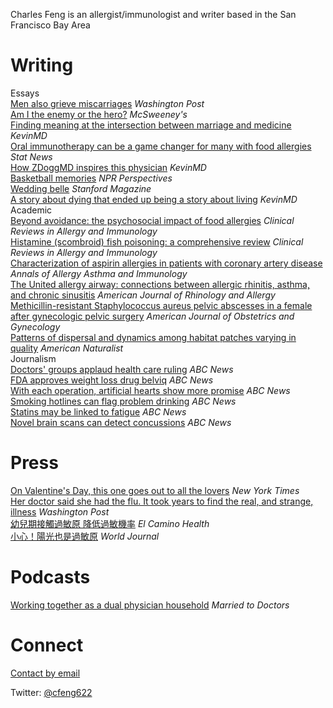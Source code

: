 <p class="about">Charles Feng is an allergist/&#8203;immunologist and writer based in the San Francisco Bay Area</p>

# Writing

<div class="subsection-title">Essays</div>

<div class="article-list">
  <div class="article"><a href="https://www.washingtonpost.com/outlook/2020/07/22/men-grieve-miscarriages-alone/">Men also grieve miscarriages</a> <i>Washington Post</i></div>
  <div class="article"><a href="https://www.mcsweeneys.net/articles/am-i-the-enemy-or-the-hero">Am I the enemy or the hero?</a> <i>McSweeney's</i></div>
  <div class="article"><a href="https://www.kevinmd.com/blog/2020/01/finding-meaning-in-the-intersection-between-marriage-and-medicine.html">Finding meaning at the intersection between marriage and medicine</a> <i>KevinMD</i></div>
  <div class="article"><a href="https://www.statnews.com/2019/12/11/oral-immunotherapy-game-changer-food-allergies/">Oral immunotherapy can be a game changer for many with food allergies</a> <i>Stat News</i></div>
  <div class="article"><a href="https://www.kevinmd.com/blog/2019/11/how-zdoggmd-inspires-this-physician.html">How ZDoggMD inspires this physician</a> <i>KevinMD</i></div>
  <div class="article"><a href="https://www.kqed.org/perspectives/201601138437/basketball-memories">Basketball memories</a> <i>NPR Perspectives</i></div>
  <div class="article"><a href="https://stanfordmag.org/contents/wedding-belle">Wedding belle</a> <i>Stanford Magazine</i></div>
  <div class="article"><a href="https://www.kevinmd.com/blog/2012/12/story-dying-ended-story-living.html">A story about dying that ended up being a story about living</a> <i>KevinMD</i></div>
</div>

<div class="subsection-title">Academic</div>

<div class="article-list">
  <div class="article"><a href="https://pubmed.ncbi.nlm.nih.gov/30171460/">Beyond avoidance: the psychosocial impact of food allergies</a> <i>Clinical Reviews in Allergy and Immunology</i></div>
  <div class="article"><a href="https://link.springer.com/article/10.1007/s12016-015-8467-x">Histamine (scombroid) fish poisoning: a comprehensive review</a> <i>Clinical Reviews in Allergy and Immunology</i></div>
  <div class="article"><a href="https://www.annallergy.org/article/S1081-1206(12)00938-6/fulltext">Characterization of aspirin allergies in patients with coronary artery disease</a> <i>Annals of Allergy Asthma and Immunology</i></div>
  <div class="article"><a href="https://pubmed.ncbi.nlm.nih.gov/22643942/">The United allergy airway: connections between allergic rhinitis, asthma, and chronic sinusitis</a> <i>American Journal of Rhinology and Allergy</i></div>
  <div class="article"><a href="https://pubmed.ncbi.nlm.nih.gov/21783171/">Methicillin-resistant Staphylococcus aureus pelvic abscesses in a female after gynecologic pelvic surgery</a> <i>American Journal of Obstetrics and Gynecology</i></div>
  <div class="article"><a href="https://pubmed.ncbi.nlm.nih.gov/12970839/">Patterns of dispersal and dynamics among habitat patches varying in quality</a> <i>American Naturalist</i></div>
</div>

<div class="subsection-title">Journalism</div>

<div class="article-list">
  <div class="article"><a href="https://abcnews.go.com/Health/medical-organizations-respond-aca-ruling/story?id=16673570">Doctors' groups applaud health care ruling</a> <i>ABC News</i></div>
  <div class="article"><a href="https://abcnews.go.com/Health/w_DietAndFitnessNews/fda-approves-weight-loss-drug-belviq/story?id=16661629">FDA approves weight loss drug belviq</a> <i>ABC News</i></div>
  <div class="article"><a href="https://abcnews.go.com/Health/artificial-hearts-show-promise/story?id=16656231">With each operation, artificial hearts show more promise</a> <i>ABC News</i></div>
  <div class="article"><a href="https://abcnews.go.com/blogs/health/2012/06/15/smoking-hotlines-can-flag-problem-drinking">Smoking hotlines can flag problem drinking</a> <i>ABC News</i></div>
  <div class="article"><a href="https://abcnews.go.com/Health/statins-linked-fatigue-study/story?id=16543137">Statins may be linked to fatigue</a> <i>ABC News</i></div>
  <div class="article"><a href="https://abcnews.go.com/Health/detecting-concussions-brain-scan/story?id=16520620">Novel brain scans can detect concussions</a> <i>ABC News</i></div>
</div>

# Press

<div class="article-list">
  <div class="article"><a href="https://www.nytimes.com/2020/02/14/us/california-love-stories.html">On Valentine's Day, this one goes out to all the lovers</a> <i>New York Times</i></div>
  <div class="article"><a href="https://www.washingtonpost.com/national/health-science/her-doctor-said-she-had-the-flu-it-took-years-to-find-the-real-and-strange-illness/2018/06/22/6d30a504-5862-11e8-858f-12becb4d6067_story.html">Her doctor said she had the flu. It took years to find the real, and strange, illness</a> <i>Washington Post</i></div>
  <div class="article"><a href="https://www.elcaminohealth.org/services/chinese-health-initiative/conditions-treatments/health-article-experts/exposure-to-allergens-during-childhood-zh">幼兒期接觸過敏原 降低過敏機率</a> <i>El Camino Health</i></div>
  <div class="article"><a href="https://www.worldjournal.com/5814805/article-%E5%B0%8F%E5%BF%83%EF%BC%81%E9%99%BD%E5%85%89%E4%B9%9F%E6%98%AF%E9%81%8E%E6%95%8F%E5%8E%9F/">小心！陽光也是過敏原</a> <i>World Journal</i></div>
</div>

# Podcasts

<div class="article-list">
  <div class="article"><a href="https://marriedtodoctors.com/131-working-together-as-a-dual-physician-household/">Working together as a dual physician household</a> <i>Married to Doctors</i></div>
</div>

# Connect

<a href="/contact/">Contact by email</a>

Twitter: <a href="https://twitter.com/cfeng622">@cfeng622</a>


